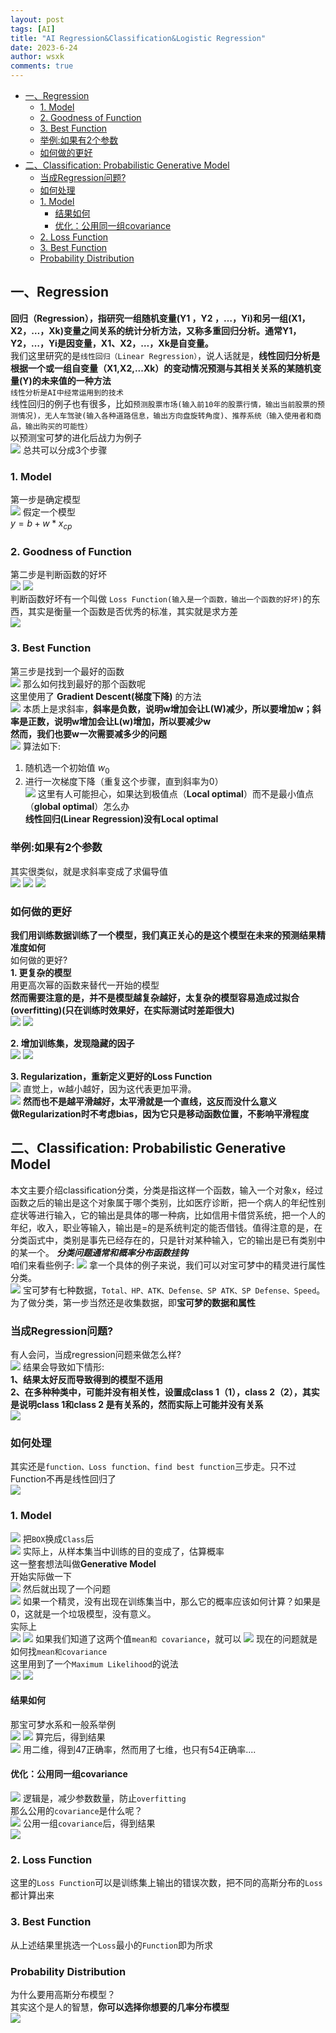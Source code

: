 ```yaml
---
layout: post
tags: [AI]
title: "AI Regression&Classification&Logistic Regression"
date: 2023-6-24
author: wsxk
comments: true
---
```


- [一、Regression](#一regression)
  - [1. Model](#1-model)
  - [2. Goodness of Function](#2-goodness-of-function)
  - [3. Best Function](#3-best-function)
  - [举例:如果有2个参数](#举例如果有2个参数)
  - [如何做的更好](#如何做的更好)
- [二、Classification: Probabilistic Generative Model](#二classification-probabilistic-generative-model)
  - [当成Regression问题?](#当成regression问题)
  - [如何处理](#如何处理)
  - [1. Model](#1-model-1)
    - [结果如何](#结果如何)
    - [优化：公用同一组covariance](#优化公用同一组covariance)
  - [2. Loss Function](#2-loss-function)
  - [3. Best Function](#3-best-function-1)
  - [Probability Distribution](#probability-distribution)

<head>
    <script src="https://cdn.mathjax.org/mathjax/latest/MathJax.js?config=TeX-AMS-MML_HTMLorMML" type="text/javascript"></script>
    <script type="text/x-mathjax-config">
        MathJax.Hub.Config({
            tex2jax: {
            skipTags: ['script', 'noscript', 'style', 'textarea', 'pre'],
            inlineMath: [['$','$']]
            }
        });
    </script>
</head>

## 一、Regression<br>
**回归（Regression），指研究一组随机变量(Y1 ，Y2 ，…，Yi)和另一组(X1，X2，…，Xk)变量之间关系的统计分析方法，又称多重回归分析。通常Y1，Y2，…，Yi是因变量，X1、X2，…，Xk是自变量。**<br>
我们这里研究的是`线性回归（Linear Regression）`，说人话就是，**线性回归分析是根据一个或一组自变量（X1,X2,...Xk）的变动情况预测与其相关关系的某随机变量(Y)的未来值的一种方法**<br>
`线性分析是AI中经常运用到的技术`<br>
线性回归的例子也有很多，比如`预测股票市场(输入前10年的股票行情，输出当前股票的预测情况)，无人车驾驶(输入各种道路信息，输出方向盘旋转角度)、推荐系统（输入使用者和商品，输出购买的可能性）`<br>
以预测宝可梦的进化后战力为例子<br>
![](https://raw.githubusercontent.com/wsxk/wsxk_pictures/main/20230701152909.png)
总共可以分成3个步骤<br>
### 1. Model<br>
第一步是确定模型<br>
![](https://raw.githubusercontent.com/wsxk/wsxk_pictures/main/20230701152944.png)
假定一个模型<br>
$y = b + w*x_{cp}$

### 2. Goodness of Function<br>
第二步是判断函数的好坏<br>
![](https://raw.githubusercontent.com/wsxk/wsxk_pictures/main/20230701153618.png)
![](https://raw.githubusercontent.com/wsxk/wsxk_pictures/main/20230701153635.png)<br>
判断函数好坏有一个叫做 `Loss Function(输入是一个函数，输出一个函数的好坏)`的东西，其实是衡量一个函数是否优秀的标准，其实就是求方差<br>
![](https://raw.githubusercontent.com/wsxk/wsxk_pictures/main/20230701153730.png)

### 3. Best Function<br>
第三步是找到一个最好的函数<br>
![](https://raw.githubusercontent.com/wsxk/wsxk_pictures/main/20230701153838.png)
那么如何找到最好的那个函数呢<br>
这里使用了 **Gradient Descent(梯度下降)** 的方法<br>
![](https://raw.githubusercontent.com/wsxk/wsxk_pictures/main/20230701154036.png)
本质上是求斜率，**斜率是负数，说明w增加会让L(W)减少，所以要增加w；斜率是正数，说明w增加会让L(w)增加，所以要减少w**<br>
**然而，我们也要w一次需要减多少的问题**<br>
![](https://raw.githubusercontent.com/wsxk/wsxk_pictures/main/20230701154303.png)
算法如下:
1. 随机选一个初始值 $w_{0}$<br>
2. 进行一次梯度下降（重复这个步骤，直到斜率为0）<br>
![](https://raw.githubusercontent.com/wsxk/wsxk_pictures/main/20230701154359.png)
这里有人可能担心，如果达到极值点（**Local optimal**）而不是最小值点（**global optimal**）怎么办<br>
**线性回归(Linear Regression)没有Local optimal**<br>

### 举例:如果有2个参数<br>
其实很类似，就是求斜率变成了求偏导值<br>
![](https://raw.githubusercontent.com/wsxk/wsxk_pictures/main/20230701154722.png)
![](https://raw.githubusercontent.com/wsxk/wsxk_pictures/main/20230701154738.png)
![](https://raw.githubusercontent.com/wsxk/wsxk_pictures/main/20230701154822.png)

### 如何做的更好<br>
**我们用训练数据训练了一个模型，我们真正关心的是这个模型在未来的预测结果精准度如何**<br>
如何做的更好?<br>
**1. 更复杂的模型**<br>
用更高次幂的函数来替代一开始的模型<br>
**然而需要注意的是，并不是模型越复杂越好，太复杂的模型容易造成过拟合(overfitting)(只在训练时效果好，在实际测试时差距很大)**<br>
![](https://raw.githubusercontent.com/wsxk/wsxk_pictures/main/20230701155100.png)
![](https://raw.githubusercontent.com/wsxk/wsxk_pictures/main/20230701155232.png)

**2. 增加训练集，发现隐藏的因子**<br>
![](https://raw.githubusercontent.com/wsxk/wsxk_pictures/main/20230701155354.png)
![](https://raw.githubusercontent.com/wsxk/wsxk_pictures/main/20230701155414.png)

**3. Regularization，重新定义更好的Loss Function**<br>
![](https://raw.githubusercontent.com/wsxk/wsxk_pictures/main/20230701155454.png)
直觉上，w越小越好，因为这代表更加平滑。<br>
![](https://raw.githubusercontent.com/wsxk/wsxk_pictures/main/20230701155510.png)
**然而也不是越平滑越好，太平滑就是一个直线，这反而没什么意义**<br>
**做Regularization时不考虑bias，因为它只是移动函数位置，不影响平滑程度**<br>


## 二、Classification: Probabilistic Generative Model<br>
本文主要介绍classification分类，分类是指这样一个函数，输入一个对象x，经过函数之后的输出是这个对象属于哪个类别，比如医疗诊断，把一个病人的年纪性别症状等进行输入，它的输出是具体的哪一种病，比如信用卡借贷系统，把一个人的年纪，收入，职业等输入，输出是=的是系统判定的能否借钱。值得注意的是，在分类函式中，类别是事先已经存在的，只是针对某种输入，它的输出是已有类别中的某一个。
***分类问题通常和概率分布函数挂钩***<br>
咱们来看些例子:
![](https://raw.githubusercontent.com/wsxk/wsxk_pictures/main/20230706102256.png)
拿一个具体的例子来说，我们可以对宝可梦中的精灵进行属性分类。<br>
![](https://raw.githubusercontent.com/wsxk/wsxk_pictures/main/20230706102431.png)
宝可梦有七种数据，`Total、HP、ATK、Defense、SP ATK、SP Defense、Speed`。<br>
为了做分类，第一步当然还是收集数据，即**宝可梦的数据和属性**<br>
### 当成Regression问题?<br>
有人会问，当成regression问题来做怎么样?<br>
![](https://raw.githubusercontent.com/wsxk/wsxk_pictures/main/20230706103123.png)
结果会导致如下情形:<br>
**1、结果太好反而导致得到的模型不适用**<br>
**2、在多种种类中，可能并没有相关性，设置成class 1（1），class 2（2），其实是说明class 1和class 2 是有关系的，然而实际上可能并没有关系**<br>
![](https://raw.githubusercontent.com/wsxk/wsxk_pictures/main/20230706103609.png)

### 如何处理<br>
其实还是`function、Loss function、find best function`三步走。只不过Function不再是线性回归了<br>
![](https://raw.githubusercontent.com/wsxk/wsxk_pictures/main/20230706104010.png)

### 1. Model<br>
![](https://raw.githubusercontent.com/wsxk/wsxk_pictures/main/20230706104513.png)
把`BOX`换成`Class`后<br>
![](https://raw.githubusercontent.com/wsxk/wsxk_pictures/main/20230706104757.png)
实际上，从样本集当中训练的目的变成了，估算概率<br>
这一整套想法叫做**Generative Model**<br>
开始实际做一下<br>
![](https://raw.githubusercontent.com/wsxk/wsxk_pictures/main/20230706104904.png)
然后就出现了一个问题<br>
![](https://raw.githubusercontent.com/wsxk/wsxk_pictures/main/20230706110658.png)
如果一个精灵，没有出现在训练集当中，那么它的概率应该如何计算？如果是0，这就是一个垃圾模型，没有意义。<br>
实际上<br>
![](https://raw.githubusercontent.com/wsxk/wsxk_pictures/main/20230706111242.png)
![](https://raw.githubusercontent.com/wsxk/wsxk_pictures/main/20230706111327.png)
如果我们知道了这两个值`mean和 covariance`，就可以
![](https://raw.githubusercontent.com/wsxk/wsxk_pictures/main/20230706111556.png)
现在的问题就是如何找`mean和covariance`<br>
这里用到了一个`Maximum Likelihood`的说法<br>
![](https://raw.githubusercontent.com/wsxk/wsxk_pictures/main/20230706112038.png)
![](https://raw.githubusercontent.com/wsxk/wsxk_pictures/main/20230706112154.png)

#### 结果如何<br>
那宝可梦水系和一般系举例<br>
![](https://raw.githubusercontent.com/wsxk/wsxk_pictures/main/20230706112314.png)
![](https://raw.githubusercontent.com/wsxk/wsxk_pictures/main/20230706112431.png)
算完后，得到结果<br>
![](https://raw.githubusercontent.com/wsxk/wsxk_pictures/main/20230706112647.png)
用二维，得到47正确率，然而用了七维，也只有54正确率....

#### 优化：公用同一组covariance<br>
![](https://raw.githubusercontent.com/wsxk/wsxk_pictures/main/20230706113217.png)
逻辑是，减少参数数量，防止`overfitting`<br>
那么公用的`covariance`是什么呢？<br>
![](https://raw.githubusercontent.com/wsxk/wsxk_pictures/main/20230706113426.png)
公用一组`covariance`后，得到结果<br>
![](https://raw.githubusercontent.com/wsxk/wsxk_pictures/main/20230706113838.png)

### 2. Loss Function<br>
这里的`Loss Function`可以是训练集上输出的错误次数，把不同的高斯分布的`Loss`都计算出来<br>
### 3. Best Function<br>
从上述结果里挑选一个`Loss`最小的`Function`即为所求<br>

### Probability Distribution<br>
为什么要用高斯分布模型？<br>
其实这个是人的智慧，**你可以选择你想要的几率分布模型**<br>
![](https://raw.githubusercontent.com/wsxk/wsxk_pictures/main/20230706115125.png)
